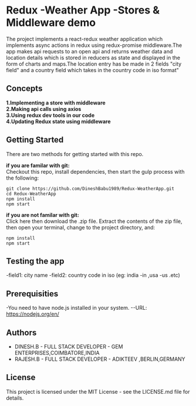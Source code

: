 # Redux -Weather App -Stores & Middleware demo

The project implements a react-redux weather application which implements async actions in redux using redux-promise middleware.The app makes api requests to an open api and returns weather data and location details which is stored in reducers as state and displayed in the form of charts and maps.The location entry has be made in 2 fields "city field" and a country field which takes in the country code in iso format"

## Concepts

**1.Implementing a store with middleware**  
**2.Making api calls using axios**  
**3.Using redux dev tools in our code**  
**4.Updating Redux state using middleware**

## Getting Started

There are two methods for getting started with this repo.

**if you are familar with git:**  
Checkout this repo, install dependencies, then start the gulp process with the following:

```
git clone https://github.com/DineshBabu1989/Redux-WeatherApp.git
cd Redux-WeatherApp
npm install
npm start
```

**if you are not familar with git:**  
Click here then download the .zip file. Extract the contents of the zip file, then open your terminal,
change to the project directory, and:

```
npm install
npm start
```

## Testing the app

-field1: city name
-field2: country code in iso (eg: india -in ,usa -us .etc)

## Prerequisities

-You need to have node.js installed in your system.
--URL: https://nodejs.org/en/

## Authors

* DINESH.B - FULL STACK DEVELOPER - GEM ENTERPRISES,COIMBATORE,INDIA
* RAJESH.B - FULL STACK DEVELOPER - ADIKTEEV ,BERLIN,GERMANY

## License

This project is licensed under the MIT License - see the LICENSE.md file for details.
